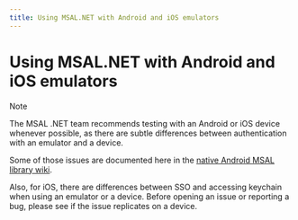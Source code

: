 ```yaml
---
title: Using MSAL.NET with Android and iOS emulators
---
```


# Using MSAL.NET with Android and iOS emulators

>[!NOTE]
>The MSAL .NET team recommends testing with an Android or iOS device whenever possible, as there are subtle differences between authentication with an emulator and a device.

Some of those issues are documented here in the [native Android MSAL library wiki](https://github.com/AzureAD/microsoft-authentication-library-for-android/wiki/Android-Emulator-with-MSAL). 

Also, for iOS, there are differences between SSO and accessing keychain when using an emulator or a device. Before opening an issue or reporting a bug, please see if the issue replicates on a device. 